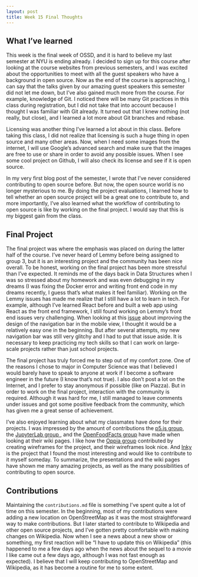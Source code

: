 ```yaml
---
layout: post
title: Week 15 Final Thoughts
---
```


## What I’ve learned
This week is the final week of OSSD, and it is hard to believe my last semester at NYU is ending already. I decided to sign up for this course after looking at the course websites from previous semesters, and I was excited about the opportunities to meet with all the guest speakers who have a background in open source. Now as the end of the course is approaching, I can say that the talks given by our amazing guest speakers this semester did not let me down, but I’ve also gained much more from the course.  For example, knowledge of Git. I noticed there will be many Git practices in this class during registration, but I did not take that into account because I thought I was familiar with Git already. It turned out that I knew nothing (not really, but close), and I learned a lot more about Git branches and rebase.

Licensing was another thing I’ve learned a lot about in this class. Before taking this class, I did not realize that licensing is such a huge thing in open source and many other areas. Now, when I need some images from the internet, I will use Google’s advanced search and make sure that the images are free to use or share in order to avoid any possible issues. When I see some cool project on Github, I will also check its license and see if it is open source. 

In my very first blog post of the semester, I wrote that I’ve never considered contributing to open source before. But now, the open source world is no longer mysterious to me. By doing the project evaluations, I learned how to tell whether an open source project will be a great one to contribute to, and more importantly, I’ve also learned what the workflow of contributing to open source is like by working on the final project. I would say that this is my biggest gain from the class. 


## Final Project
The final project was where the emphasis was placed on during the latter half of the course.  I’ve never heard of Lemmy before being assigned to group 3, but it is an interesting project and the community has been nice overall. To be honest,  working on the final project has been more stressful than I’ve expected. It reminds me of the days back in Data Structures when I was so stressed about my homework and was even debugging in my dreams (I was fixing the Docker error and writing front end code in my dreams recently, I guess that’s what makes it feel familiar). Working on the Lemmy issues has made me realize that I still have a lot to learn in tech. For example, although I’ve learned React before and built a web app using React as the front end framework, I still found working on Lemmy’s front end issues very challenging. When looking at this [issue](https://github.com/LemmyNet/lemmy/issues/601) about improving the design of the navigation bar in the mobile view, I thought it would be a relatively easy one in the beginning. But after several attempts, my new navigation bar was still very glitchy and I had to put that issue aside. It is necessary to keep practicing my tech skills so that I can work on large-scale projects rather than just school projects.

The final project has truly forced me to step out of my comfort zone. One of the reasons I chose to major in Computer Science was that I believed I would barely have to speak to anyone at work if I become a software engineer in the future (I know that’s not true). I also don’t post a lot on the Internet, and I prefer to stay anonymous if possible (like on Piazza). But in order to work on the final project, interaction with the community is required. Although it was hard for me, I still managed to leave comments under issues and got some positive feedback from the community, which has given me a great sense of achievement.

I’ve also enjoyed learning about what my classmates have done for their projects. I was impressed by the amount of contributions the [p5.js group](https://github.com/nyu-ossd-s20/wiki/wiki/p5.js:-Group-6), the [JupyterLab group ](https://github.com/nyu-ossd-s20/wiki/wiki/JupyterLab:-Group-4), and the [OpenFoodFacts group](https://github.com/nyu-ossd-s20/wiki/wiki/OpenFoodFacts:-Group-2) have made when looking at their wiki pages. I like how the [Oppia group](https://github.com/nyu-ossd-s20/wiki/wiki/Oppia:-Group-1) contributed by creating wireframes for the project, and their wireframes look nice. And [Inky](https://github.com/nyu-ossd-s20/wiki/wiki/Inky:-Group-7) is the project that I found the most interesting and would like to contribute to it myself someday. To summarize, the presentations and the wiki pages have shown me many amazing projects, as well as the many possibilities of contributing to open source.


## Contributions
Maintaining the `contributions.md` file is something I’ve spent quite a lot  of time on this semester. In the beginning, most of my contributions were adding a new location on OpenStreetMap as it was the most straightforward way to make contributions. But I later started to contribute to Wikipedia and other open source projects, and I’ve gotten pretty comfortable with making changes on Wikipedia. Now when I see a news about a new show or something, my first reaction will be “I have to update this on Wikipedia” (this happened to me a few days ago when the news about the sequel to a movie I like came out a few days ago, although I was not fast enough as expected). I believe that I will keep contributing to OpenStreetMap and Wikipedia, as it has become a routine for me to some extent.
